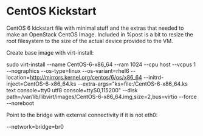 CentOS Kickstart
==========

CentOS 6 kickstart file with minimal stuff and the extras that needed to make an OpenStack CentOS Image. Included in %post is a bit to resize the root filesystem to the size of the actual device provided to the VM.

Create base image with virt-install:

sudo virt-install --name CentOS-6-x86_64 --ram 1024 --cpu host --vcpus 1 --nographics --os-type=linux --os-variant=rhel6 --location=http://mirrors.kernel.org/centos/6/os/x86_64 --initrd-inject=CentOS-6-x86_64.ks --extra-args="ks=file:/CentOS-6-x86_64.ks text console=tty0 utf8 console=ttyS0,115200" --disk path=/var/lib/libvirt/images/CentOS-6-x86_64.img,size=2,bus=virtio --force --noreboot


Point to the bridge with external connectivity if it is not eth0:

--network=bridge=br0
